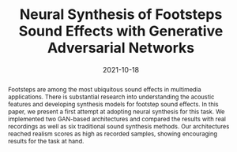 ---
layout        : default-publication
title         : "Neural Synthesis of Footsteps Sound Effects with Generative Adversarial Networks"
collection    : publications
permalink     : /publications/2021-10-18-comunita2021hifiwavegan

abstract      : "Footsteps are among the most ubiquitous sound effects in multimedia applications. There is substantial research into understanding the acoustic features and developing synthesis models for footstep sound effects. In this paper, we present a first attempt at adopting neural synthesis for this task. We implemented two GAN-based architectures and compared the results with real recordings as well as six traditional sound synthesis methods. Our architectures reached realism scores as high as recorded samples, showing encouraging results for the task at hand."

date            : 2021-10-18
venue           : 'arXiv preprint arXiv:2110.09605'
paperurl        : '/files/comunita2021hifiwavegan-paper.pdf'
image           : '/files/comunita2021hifiwavegan-image.png'
imagewidth      : 80.0
poster          : 
presentation    : 
code            : 'https://github.com/mcomunita/hifi-wavegan-footsteps'
codename        : 'https://github.com/mcomunita/hifi-wavegan-footsteps'
data            : 
dataname        : 
webpage         : 'https://mcomunita.github.io/hifi-wavegan-footsteps_page/'
webpagename     : 'https://mcomunita.github.io/hifi-wavegan-footsteps_page/'
categories      : 
citation        : 'Comunità, M., Phan, H., Reiss, J. D. <b>"Neural Synthesis of Footsteps Sound Effects with Generative Adversarial Networks"</b> - <i>arXiv preprint arXiv:2110.09605</i>'
author_profile  : true
---